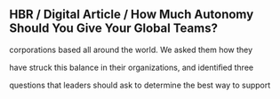 ## HBR / Digital Article / How Much Autonomy Should You Give Your Global Teams?

corporations based all around the world. We asked them how they

have struck this balance in their organizations, and identiﬁed three

questions that leaders should ask to determine the best way to support